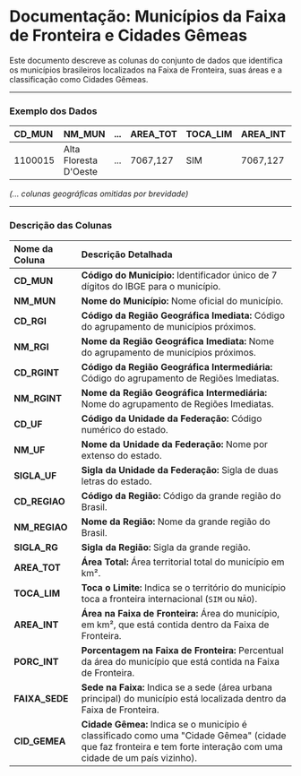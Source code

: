 # Documentação: Municípios da Faixa de Fronteira e Cidades Gêmeas

Este documento descreve as colunas do conjunto de dados que identifica os municípios brasileiros localizados na Faixa de Fronteira, suas áreas e a classificação como Cidades Gêmeas.

---

### Exemplo dos Dados

| CD_MUN  | NM_MUN                | ... | AREA_TOT | TOCA_LIM | AREA_INT | PORC_INT | FAIXA_SEDE | CID_GEMEA |
| :------ | :-------------------- | :-- | :------- | :------- | :------- | :------- | :--------- | :-------- |
| 1100015 | Alta Floresta D'Oeste | ... | 7067,127 | SIM      | 7067,127 | 100,000  | sim        |           |

_(... colunas geográficas omitidas por brevidade)_

---

### Descrição das Colunas

| Nome da Coluna | Descrição Detalhada                                                                                                                                                |
| :------------- | :----------------------------------------------------------------------------------------------------------------------------------------------------------------- |
| **CD_MUN**     | **Código do Município:** Identificador único de 7 dígitos do IBGE para o município.                                                                                |
| **NM_MUN**     | **Nome do Município:** Nome oficial do município.                                                                                                                  |
| **CD_RGI**     | **Código da Região Geográfica Imediata:** Código do agrupamento de municípios próximos.                                                                            |
| **NM_RGI**     | **Nome da Região Geográfica Imediata:** Nome do agrupamento de municípios próximos.                                                                                |
| **CD_RGINT**   | **Código da Região Geográfica Intermediária:** Código do agrupamento de Regiões Imediatas.                                                                         |
| **NM_RGINT**   | **Nome da Região Geográfica Intermediária:** Nome do agrupamento de Regiões Imediatas.                                                                             |
| **CD_UF**      | **Código da Unidade da Federação:** Código numérico do estado.                                                                                                     |
| **NM_UF**      | **Nome da Unidade da Federação:** Nome por extenso do estado.                                                                                                      |
| **SIGLA_UF**   | **Sigla da Unidade da Federação:** Sigla de duas letras do estado.                                                                                                 |
| **CD_REGIAO**  | **Código da Região:** Código da grande região do Brasil.                                                                                                           |
| **NM_REGIAO**  | **Nome da Região:** Nome da grande região do Brasil.                                                                                                               |
| **SIGLA_RG**   | **Sigla da Região:** Sigla da grande região.                                                                                                                       |
| **AREA_TOT**   | **Área Total:** Área territorial total do município em km².                                                                                                        |
| **TOCA_LIM**   | **Toca o Limite:** Indica se o território do município toca a fronteira internacional (`SIM` ou `NÃO`).                                                            |
| **AREA_INT**   | **Área na Faixa de Fronteira:** Área do município, em km², que está contida dentro da Faixa de Fronteira.                                                          |
| **PORC_INT**   | **Porcentagem na Faixa de Fronteira:** Percentual da área do município que está contida na Faixa de Fronteira.                                                     |
| **FAIXA_SEDE** | **Sede na Faixa:** Indica se a sede (área urbana principal) do município está localizada dentro da Faixa de Fronteira.                                             |
| **CID_GEMEA**  | **Cidade Gêmea:** Indica se o município é classificado como uma "Cidade Gêmea" (cidade que faz fronteira e tem forte interação com uma cidade de um país vizinho). |
